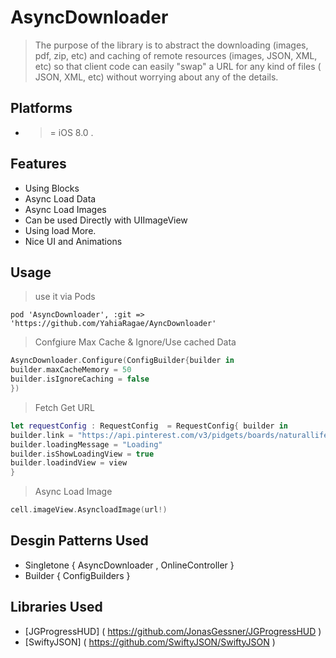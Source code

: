 # AsyncDownloader
>  The purpose of the library is to abstract the downloading (images, pdf, zip, etc) and caching of remote resources (images, JSON, XML, etc) so that client code can easily "swap" a URL for any kind of files ( JSON, XML, etc) without worrying about any of the details.

## Platforms ##
- >= iOS 8.0 .

## Features ##
- Using Blocks
- Async Load Data
- Async Load Images
- Can be used Directly with UIImageView 
- Using load More.
- Nice UI and Animations 

## Usage ##
> use it via Pods
```
pod 'AsyncDownloader', :git => 'https://github.com/YahiaRagae/AyncDownloader'
```


> Confgiure Max Cache & Ignore/Use cached Data

```swift
AsyncDownloader.Configure(ConfigBuilder{builder in
builder.maxCacheMemory = 50
builder.isIgnoreCaching = false
})
```
> Fetch Get URL

```swift
let requestConfig : RequestConfig  = RequestConfig{ builder in
builder.link = "https://api.pinterest.com/v3/pidgets/boards/naturallife/road-trip/pins/"
builder.loadingMessage = "Loading"
builder.isShowLoadingView = true
builder.loadindView = view
}
```
> Async Load Image

```swift
cell.imageView.AsyncloadImage(url!)
```

## Desgin Patterns Used ##
- Singletone { AsyncDownloader , OnlineController }
- Builder { ConfigBuilders }


## Libraries Used ## 
- [JGProgressHUD] ( https://github.com/JonasGessner/JGProgressHUD )
- [SwiftyJSON]  ( https://github.com/SwiftyJSON/SwiftyJSON  ) 
